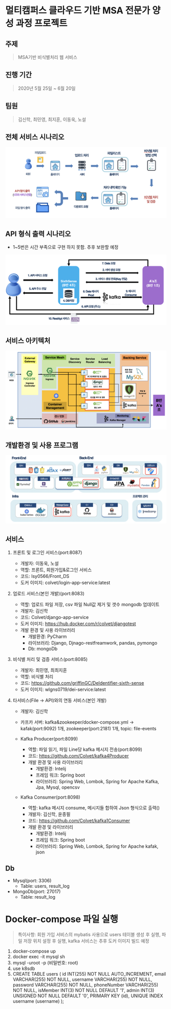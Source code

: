 # 멀티캠퍼스 클라우드 기반 MSA 전문가 양성 과정 프로젝트

## 주제
> MSA기반 비식별처리 웹 서비스

## 진행 기간
> 2020년 5월 25일 ~ 6월 20일

## 팀원
> 김신학, 최민영, 최지훈, 이동욱, 노설

## 전체 서비스 시나리오
![services](/img/services.png)

## API 형식 출력 시나리오
+ 1~5번은 시간 부족으로 구현 하지 못함. 추후 보완할 예정

![filetoapi](/img/filetoapi.png)

## 서비스 아키텍처
![Architecture](/img/Architecture.png)

## 개발환경 및 사용 프로그램
![tool](/img/tool.png)

## 서비스
1. 프론트 및 로그인 서비스(port:8087)
    + 개발자: 이동욱, 노설
    + 역할: 프론트, 회원가입&로그인 서비스
    + 코드: lsy0566/Front_DS
    + 도커 이미지: colvet/login-app-service:latest

2. 업로드 서비스(본인 개발)(port:8083)
    + 역할: 업로드 파일 저장, csv 파일 Null값 제거 및 갯수 mongodb 업데이트
    + 개발자: 김신학
    + 코드: Colvet/django-app-service
    + 도커 이미지: https://hub.docker.com/r/colvet/djangotest
    + 개발 환경 및 사용 라이브러리
        + 개발환경: PyCharm
        + 라이브러리: Django, Djnago-restfreamwork, pandas, pymongo
        + Db: mongoDb

3. 비식별 처리 및 검증 서비스(port:8085)
    + 개발자: 최민영, 최최지훈
    + 역할: 비식별 처리
    + 코드: https://github.com/griffinGC/DeIdentifier-sixth-sense
    + 도커 이미지: wlgns0719/dei-service:latest

4. 타서비스(File -> API)와의 연동 서비스(본인 개발)
    + 개발자: 김신학
    + 카프카 서버: kafka&zookeeper/docker-compose.yml -> kafak(port:9092) 1개, zookeeper(port:2181) 1개, topic: file-events
    + Kafka Producer(port:8099)
        + 역할: 파일 읽기, 파일 Line당 kafka 메시지 전송(port:8099)
        + 코드: https://github.com/Colvet/kafka4Producer
        + 개발 환경 및 사용 라이브러리
            + 개발환경: Intelij
            + 프레임 워크: Spring boot
            + 라이브러리: Spring Web, Lombok, Spring for Apache Kafka, Jpa, Mysql, opencsv

    + Kafka Consumer(port:8098)
        + 역할: kafka 메시지 consume, 메시지들 합하여 Json 형식으로 출력()
        + 개발자: 김신학, 윤종필
        + 코드: https://github.com/Colvet/kafka1Consumer
        + 개발 환경 및 라이브러리
            + 개발환경: Intelij
            + 프레임 워크: Spring boot
            + 라이브러리: Spring Web, Lombok, Spring for Apache kafak, json

## Db
+ Mysql(port: 3306)
    + Table: users, result_log
+ MongoDb(port: 27017)
    + Table: result_log

# Docker-compose 파일 실행
> 특이사항: 회원 가입 서비스의 mybatis 사용으로 users 테이블 생성 후 실행, 파일 저장 위치 설정 후 실행, kafka 서비스는 추후 도커 이미지 빌드 예정

1. docker-compose up
2. docker exec -it mysql sh
3. mysql -uroot -p (비밀번호: root)
4. use k8sdb
5. CREATE TABLE users ( id INT(255) NOT NULL AUTO_INCREMENT, email VARCHAR(255) NOT NULL, username VARCHAR(255) NOT NULL, password VARCHAR(255) NOT NULL, phoneNumber VARCHAR(255) NOT NULL, isMember INT(3) NOT NULL DEFAULT '1', admin INT(3) UNSIGNED NOT NULL DEFAULT '0', PRIMARY KEY (id), UNIQUE INDEX username (username) );
